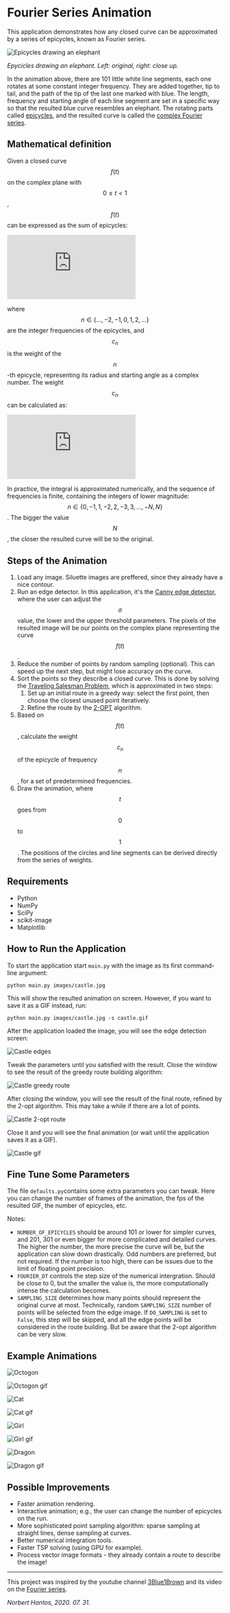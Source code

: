 # Fourier Series Animation

This application demonstrates how any closed curve can be approximated by a series of epicycles, known as Fourier series.

![Epicycles drawing an elephant](https://drive.google.com/uc?export=view&id=1szjjj84IZj7mxI32L2OT0M5DoIbZczYo)

*Epycicles drawing an elephant. Left: original, right: close up.*

In the animation above, there are 101 little white line segments, each one rotates at some constant integer frequency. They are added together, tip to tail, and the path of the tip of the last one marked with blue. The length, frequency and starting angle of each line segment are set in a specific way so that the resulted blue curve resembles an elephant. The rotating parts called [epicycles](https://en.wikipedia.org/wiki/Deferent_and_epicycle), and the resulted curve is called the [complex Fourier series](https://en.wikipedia.org/wiki/Fourier_series).

## Mathematical definition

Given a closed curve $$f(t)$$ on the complex plane with $$0≤t<1$$, $$f(t)$$ can be expressed as the sum of epicycles:

![equation](https://latex.codecogs.com/gif.latex?f%28t%29%20%3D%20%5Csum_n%20c_n%20%5Ccdot%20e%5E%7Bn%202%20%5Cpi%20i%20t%7D)

where $$n \in \{..., -2, -1, 0, 1, 2, ...\}$$ are the integer frequencies of the epicycles, and $$c_n$$ is the weight of the $$n$$-th epicycle, representing its radius and starting angle as a complex number. The weight $$c_n$$ can be calculated as:

![equation](https://latex.codecogs.com/gif.latex?c_n%20%3D%20%5Cint_0%5E1%20f%28t%29e%5E%7B-2%20%5Cpi%20i%20n%20t%7D%20dt)

In practice, the integral is approximated numerically, and the sequence of frequencies is finite, containing the integers of lower magnitude: $$n \in \{0, -1, 1, -2, 2, -3, 3, ..., -N, N\}$$. The bigger the value $$N$$, the closer the resulted curve will be to the original.

## Steps of the Animation

1) Load any image. Siluette images are preffered, since they already have a nice contour.
1) Run an edge detector. In this application, it's the [Canny edge detector](https://en.wikipedia.org/wiki/Canny_edge_detector), where the user can adjust the $$\sigma$$ value, the lower and the upper threshold parameters. The pixels of the resulted image will be our points on the complex plane representing the curve $$f(t)$$.
1) Reduce the number of points by random sampling (optional). This can speed up the next step, but might lose accuracy on the curve.
1) Sort the points so they describe a closed curve. This is done by solving the [Traveling Salesman Problem](https://en.wikipedia.org/wiki/Travelling_salesman_problem), which is approximated in two steps:
    1) Set up an initial route in a greedy way: select the first point, then choose the closest unused point iteratively.
    1) Refine the route by the [2-OPT](https://en.wikipedia.org/wiki/2-opt) algorithm.
1) Based on $$f(t)$$, calculate the weight $$c_n$$ of the epicycle of frequency $$n$$, for a set of predetermined frequencies.
1) Draw the animation, where $$t$$ goes from $$0$$ to $$1$$. The positions of the circles and line segments can be derived directly from the series of weights.

## Requirements

- Python
- NumPy
- SciPy
- scikit-image
- Matplotlib

## How to Run the Application

To start the application start `main.py` with the image as its first command-line argument:

`python main.py images/castle.jpg`

This will show the resulted animation on screen. However, if you want to save it as a GIF instead, run:

`python main.py images/castle.jpg -s castle.gif`

After the application loaded the image, you will see the edge detection screen:

![Castle edges](https://github.com/HantosNorbert/Fourier-Series-Animation/blob/master/screenshots/castle_edges.png?raw=true)

Tweak the parameters until you satisfied with the result. Close the window to see the result of the greedy route building algorithm:

![Castle greedy route](https://github.com/HantosNorbert/Fourier-Series-Animation/blob/master/screenshots/castle_greedy.png?raw=true)

After closing the window, you will see the result of the final route, refined by the 2-opt algorithm. This may take a while if there are a lot of points.

![Castle 2-opt route](https://github.com/HantosNorbert/Fourier-Series-Animation/blob/master/screenshots/castle_2opt.png?raw=true)

Close it and you will see the final animation (or wait until the application saves it as a GIF).

![Castle gif](https://drive.google.com/uc?export=view&id=15LY4cCtNmxtSFS710Otyj6Wo2YiqJq12)

## Fine Tune Some Parameters

The file `defaults.py`contains some extra parameters you can tweak. Here you can change the number of frames of the animation, the fps of the resulted GIF, the number of epicycles, etc.

Notes:
- `NUMBER_OF_EPICYCLES` should be around 101 or lower for simpler curves, and 201, 301 or even bigger for more complicated and detailed curves. The higher the number, the more precise the curve will be, but the application can slow down drastically. Odd numbers are preferred, but not required. If the number is too high, there can be issues due to the limit of floating point precision.
- `FOURIER_DT` controls the step size of the numerical intergration. Should be close to 0, but the smaller the value is, the more computationally intense the calculation becomes.
- `SAMPLING_SIZE` determines how many points should represent the original curve at most. Technically, random `SAMPLING_SIZE` number of points will be selected from the edge image. If `DO_SAMPLING` is set to `False`, this step will be skipped, and all the edge points will be considered in the route building. But be aware that the 2-opt algorithm can be very slow.

## Example Animations

![Octogon](https://github.com/HantosNorbert/Fourier-Series-Animation/blob/master/images/octogon.png?raw=true)

![Octogon gif](https://drive.google.com/uc?export=view&id=1dFXmn0NwGhenXSRt1clfIhLldg1Sw5Av)

![Cat](https://github.com/HantosNorbert/Fourier-Series-Animation/blob/master/images/cat.png?raw=true)

![Cat gif](https://drive.google.com/uc?export=view&id=1IZSsbsYiw_ijQsYGEVxRfEd69hPH44eg)

![Girl](https://github.com/HantosNorbert/Fourier-Series-Animation/blob/master/images/girl.png?raw=true)

![Girl gif](https://drive.google.com/uc?export=view&id=14LQ6qq72tHAReDtonpbcgSw1FeJVhoO6)

![Dragon](https://github.com/HantosNorbert/Fourier-Series-Animation/blob/master/images/dragon.jpg?raw=true)

![Dragon gif](https://drive.google.com/uc?export=view&id=13BbGCFuivZWYKByR8SRrr72sP5IjVqKZ)


## Possible Improvements

- Faster animation rendering.
- Interactive animation; e.g., the user can change the number of epicycles on the run.
- More sophisticated point sampling algorithm: sparse sampling at straight lines, dense sampling at curves.
- Better numerical integration tools.
- Faster TSP solving (using GPU for example).
- Process vector image formats - they already contain a route to describe the image!

---

This project was inspired by the youtube channel [3Blue1Brown](https://www.youtube.com/channel/UCYO_jab_esuFRV4b17AJtAw) and its video on the [Fourier series](https://www.youtube.com/watch?v=-qgreAUpPwM).

*Norbert Hantos, 2020. 07. 31.*
